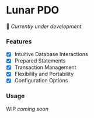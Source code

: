 # Lunar PDO

👷 *Currently under development*

### Features
- [x] Intuitive Database Interactions
- [x] Prepared Statements
- [x] Transaction Management
- [x] Flexibility and Portability
- [x] Configuration Options

### Usage

WIP *coming soon*
